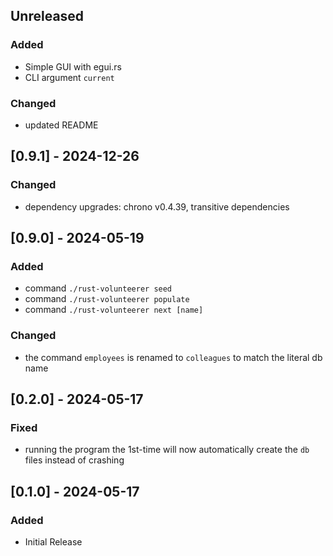 ## Unreleased

### Added

- Simple GUI with egui.rs
- CLI argument `current`

### Changed

- updated README

## [0.9.1] - 2024-12-26

### Changed

- dependency upgrades: chrono v0.4.39, transitive dependencies

## [0.9.0] - 2024-05-19

### Added

- command `./rust-volunteerer seed`
- command `./rust-volunteerer populate`
- command `./rust-volunteerer next [name]`

### Changed

- the command `employees` is renamed to `colleagues` to match the literal db name

## [0.2.0] - 2024-05-17

### Fixed

- running the program the 1st-time will now automatically create the `db` files instead of crashing

## [0.1.0] - 2024-05-17

### Added

- Initial Release
